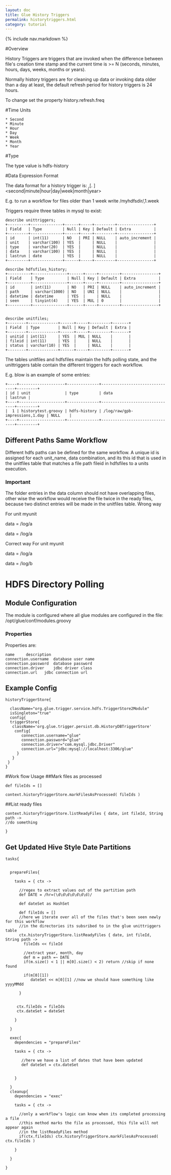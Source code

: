 ```yaml
---
layout: doc
title: Glue History Triggers
permalink: historytriggers.html
category: tutorial
---
```



{% include nav.markdown %}

#Overview


History Triggers are triggers that are invoked when the difference between file's creation time stamp and the current time is >= N (seconds, minutes, hours, days, weeks, months or years).

Normally history triggers are for cleaning up data or invoking data older than a day at least, the default refresh period for history triggers is 24 hours.

To change set the property
	history.refresh.freq

#Time Units

	* Second
	* Minute
	* Hour
	* Day
	* Week
	* Month
	* Year

#Type

The type value is hdfs-history

#Data Expression Format

 
The data format for a history trigger is:
	<hdfs>,<Integer>[. ]<second|minute|hour|day|week|month|year>
	
E.g. to run a workflow for files older than 1 week write
    /myhdfsdir/,1.week
    
 
 


Triggers require three tables in mysql to exist:

 	describe unittriggers;
	+---------+--------------+------+-----+---------+----------------+
	| Field   | Type         | Null | Key | Default | Extra          |
	+---------+--------------+------+-----+---------+----------------+
	| id      | int(11)      | NO   | PRI | NULL    | auto_increment | 
	| unit    | varchar(100) | YES  |     | NULL    |                | 
	| type    | varchar(20)  | YES  |     | NULL    |                | 
	| data    | varchar(100) | YES  |     | NULL    |                | 
	| lastrun | date         | YES  |     | NULL    |                | 
	+---------+--------------+------+-----+---------+----------------+
 	
 	describe hdfsfiles_history;
	+----------+---------------+------+-----+---------+----------------+
	| Field    | Type          | Null | Key | Default | Extra          |
	+----------+---------------+------+-----+---------+----------------+
	| id       | int(11)       | NO   | PRI | NULL    | auto_increment | 
	| path     | varchar(1000) | NO   | UNI | NULL    |                | 
	| datetime | datetime      | YES  |     | NULL    |                | 
	| seen     | tinyint(4)    | YES  | MUL | 0       |                | 
	+----------+---------------+------+-----+---------+----------------+

 
 	describe unitfiles;
	+--------+-------------+------+-----+---------+-------+
	| Field  | Type        | Null | Key | Default | Extra |
	+--------+-------------+------+-----+---------+-------+
	| unitid | int(11)     | YES  | MUL | NULL    |       | 
	| fileid | int(11)     | YES  |     | NULL    |       | 
	| status | varchar(10) | YES  |     | NULL    |       | 
	+--------+-------------+------+-----+---------+-------+

The tables unitfiles and hdfsfiles maintain the hdfs polling state, and the unittriggers table contain the different triggers for each workflow.

E.g. blow is an example of some entries:

	+----+--------------------+--------------+--------------------------------+---------+
	| id | unit               | type         | data                           | lastrun |
	+----+--------------------+--------------+--------------------------------+---------+
	|  1 | historytest.groovy | hdfs-history | /log/raw/gpb-impressions,1.day | NULL    | 
	+----+--------------------+--------------+--------------------------------+---------+

	
## Different Paths Same Workflow
Different hdfs paths can be defined for the same workflow. A unique id is assigned for each unit_name, data combination, and its this id that is used in the unitfiles table that matches a file path fileid in hdfsfiles to a units execution.

### Important

The folder entries in the data column should not have overlapping files, other wise the workflow would receive the file twice in the ready files, because two distinct entries will be made in the unitfiles table.
Wrong way

For unit myunit

data = /log/a

data = /log/a

Correct way
For unit myunit

data = /log/a

data = /log/b

# HDFS Directory Polling

## Module Configuration

The module is configured where all glue modules are configured in the file: /opt/glue/conf/modules.groovy

### Properties

Properties are:

	name	 description
	connection.username	 database user name
	connection.password	 database password
	connection.driver	 jdbc driver class
	connection.url	 jdbc connection url


## Example Config

	historyTriggerStore{

	  className="org.glue.trigger.service.hdfs.TriggerStore2Module"
	  isSingleton="true"
	  config{
	  triggerStore{
	   className='org.glue.trigger.persist.db.HistoryDBTriggerStore'
     	config{
	       connection.username="glue"
	       connection.password="glue"
	       connection.driver="com.mysql.jdbc.Driver"
	       connection.url="jdbc:mysql://localhost:3306/glue"
	     }
	   }
	 }
	}



#Work flow Usage
##Mark files as processed

	def fileIds = []

	context.historyTriggerStore.markFilesAsProcessed( fileIds )

##List ready files

	context.historyTriggerStore.listReadyFiles { date, int fileId, String path ->
 	//do something

	}
	
	
## Get Updated Hive Style Date Partitions

	tasks{
	
	
	  prepareFiles{
	
	    tasks = { ctx ->
	
	      //regex to extract values out of the partition path 
	      def DATE = /hr=(\d\d\d\d\d\d\d)/
	
	      def dateSet as HashSet
	
	      def fileIds = []
	      //here we iterate over all of the files that's been seen newly for this workflow
	      //in the directories its subsribed to in the glue unittriggers table
	      ctx.historyTriggerStore.listReadyFiles { date, int fileId, String path ->
	        fileIds << fileId
	
	        //extract year, month, day
	        def m = path =~ DATE
	        if(m.size() < 1 || m[0].size() < 2) return //skip if none found
		
			if(m[0][1])
	           dateSet << m[0][1] //now we should have something like yyyyMMdd
	
	      }
	
	
	     ctx.fileIds = fileIds
	     ctx.dateSet = dateSet
	
	    }
	
	  }
	
	  exec{
	    dependencies = "prepareFiles"
	
	    tasks = { ctx ->
	
	       //here we have a list of dates that have been updated
	       def dateSet = ctx.dateSet
	
	
	    }
	
	  }
	  cleanup{
	    dependencies = "exec"
	
	    tasks = { ctx ->
	
	      //only a workflow's logic can know when its completed processing a file
	      //this method marks the file as processed, this file will not appear again
	      //in the listReadyFiles method
	      if(ctx.fileIds) ctx.historyTriggerStore.markFilesAsProcessed( ctx.fileIds )
	
	    }
	
	  }
	
	}



	
	
